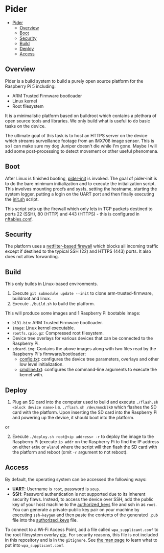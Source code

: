 
# Pider

- [Pider](#pider)
  - [Overview](#overview)
  - [Boot](#boot)
  - [Security](#security)
  - [Build](#build)
  - [Deploy](#deploy)
  - [Access](#access)

## Overview
Pider is a build system to build a purely open source platform for the Raspberry Pi 5 including:
- ARM Trusted Firmware bootloader
- Linux kernel
- Root filesystem

It is a minimalistic platform based on buildroot which contains a plethora of open source tools and libraries. We only build what is useful to do basic tasks on the device.

The ultimate goal of this task is to host an HTTPS server on the device which streams surveillance footage from an IMX708 image sensor. This is so I can make sure my dog Juniper doesn't die while I'm gone. Maybe I will add some post-processing to detect movement or other useful phenomena.

## Boot
After Linux is finished booting, [pider-init](pider/package/pider-init/src/init.cc) is invoked. The goal of pider-init is to do the bare minimum initialization and to execute the initialization script. This involves mounting procfs and sysfs, setting the hostname, starting the system logger, putting a login on the UART port and then finally executing the [init.sh](pider/boards/pider/overlay/bin/init.sh) script.

This script sets up the firewall which only lets in TCP packets destined to ports 22 (SSH), 80 (HTTP) and 443 (HTTPS) - this is configured in [nftables.conf](pider/boards/pider/overlay/etc/nftables.conf).

## Security
The platform uses a [netfilter-based firewall](pider/boards/pider/overlay/etc/nftables.conf) which blocks all incoming traffic except if destined to the typical SSH (22) and HTTPS (443) ports. It also does not allow forwarding.

## Build
This only builds in Linux-based environments.

1. Execute `git submodule update --init` to clone arm-trusted-firmware, buildroot and linux.
2. Execute `./build.sh` to build the platform.

This will produce some images and 1 Raspberry Pi bootable image:
- `bl31.bin`: ARM Trusted Firmware bootloader.
- `Image`: Linux kernel executable.
- `rootfs.cpio.gz`: Compressed root filesystem.
- Device tree overlays for various devices that can be connected to the Raspberry Pi.
- `sdcard.img`: Contains the above images along with two files read by the Raspberry Pi's firmware/bootloader:
  - [config.txt](pider/boards/pider/config.txt): configures the device tree parameters, overlays and other low level initialization.
  - [cmdline.txt](pider/boards/pider/cmdline.txt): configures the command-line arguments to execute the kernel with.

## Deploy
1. Plug an SD card into the computer used to build and execute `./flash.sh <block device name>` i.e. `./flash.sh /dev/mmcblk0` which flashes the SD card with the platform. Upon inserting the SD card into the Raspberry Pi and powering up the device, it should boot into the platform.

or

2. Execute `./deploy.sh root@<ip address> -r` to deploy the image to the Raspberry Pi (execute `ip addr` on the Raspberry Pi to find the IP address on either `eth0` or `wlan0`) where the script will then flash the SD card with the platform and reboot (omit `-r` argument to not reboot).

## Access
By default, the operating system can be accessed the following ways:

- **UART**: Username is `root`, password is `soup`.
- **SSH**: Password authentication is not supported due to its inherent security flaws. Instead, to access the device over SSH, add the public key of your host machine to the [authorized_keys](pider/boards/pider/overlay/root/.ssh/authorized_keys) file and ssh in as `root`. You can generate a private-public key pair on your machine by executing `ssh-keygen` and then paste the contents of the generated `.pub` file into the [authorized_keys](pider/boards/pider/overlay/root/.ssh/authorized_keys) file.

To connect to a Wi-Fi Access Point, add a file called `wpa_supplicant.conf` to the root filesystem overlay [etc](pider/boards/pider/overlay/etc). For security reasons, this file is not included in this repository and is in the `gitignore`. See [the man page](https://linux.die.net/man/5/wpa_supplicant.conf) to learn what to put into `wpa_supplicant.conf`.